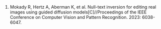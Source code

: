 <ol>

<li>Mokady R, Hertz A, Aberman K, et al. Null-text inversion for editing real images using guided diffusion models[C]//Proceedings of the IEEE Conference on Computer Vision and Pattern Recognition. 2023: 6038-6047.

</ol>
